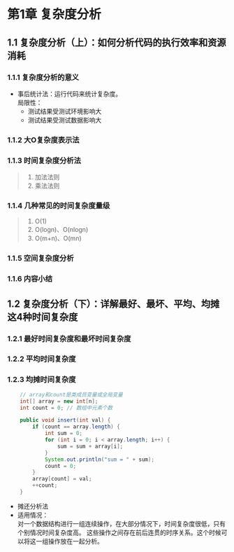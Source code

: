# 第1章 复杂度分析

## 1.1 复杂度分析（上）：如何分析代码的执行效率和资源消耗
### 1.1.1 复杂度分析的意义
* 事后统计法：运行代码来统计复杂度。  
    局限性：  
    * 测试结果受测试环境影响大
    * 测试结果受测试数据影响大

### 1.1.2 大O复杂度表示法
### 1.1.3 时间复杂度分析法

> 1. 加法法则 
> 2. 乘法法则

### 1.1.4 几种常见的时间复杂度量级
> 1. O(1)
> 2. O(logn)、O(nlogn)
> 3. O(m+n)、O(mn)

### 1.1.5 空间复杂度分析

### 1.1.6 内容小结


## 1.2 复杂度分析（下）：详解最好、最坏、平均、均摊这4种时间复杂度
### 1.2.1 最好时间复杂度和最坏时间复杂度
### 1.2.2 平均时间复杂度
### 1.2.3 均摊时间复杂度
```java
    // array和count是类成员变量或全局变量
    int[] array = new int[n];
    int count = 0; // 数组中元素个数

    public void insert(int val) {
        if (count == array.length) {
            int sum = 0;
            for (int i = 0; i < array.length; i++) {
                sum = sum + array[i];
            }
            System.out.println("sum = " + sum);
            count = 0;
        }
        array[count] = val;
        ++count;
    }
```
* 摊还分析法
* 适用情况：     
    对一个数据结构进行一组连续操作，在大部分情况下，时间复杂度很低，只有个别情况时间复杂度高。
    这些操作之间存在前后连贯的时序关系。这个时候可以将这一组操作放在一起分析。